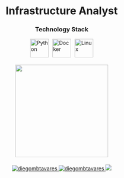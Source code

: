 <!DOCTYPE html>
<html lang="en">
<head>
  <meta charset="UTF-8">
  <meta name="viewport" content="width=device-width, initial-scale=1.0">
  <title>Infrastructure Analyst</title>
</head>
<body>

<h1 style="text-align: center;">Infrastructure Analyst</h1>

<!-- TECHNOLOGY STACK -->
<h3 style="text-align: center;">Technology Stack</h3>
<div style="display: flex; justify-content: center; align-items: center;">
  <img src="https://cdn.jsdelivr.net/gh/devicons/devicon/icons/python/python-original.svg" alt="Python" width="50" height="50" style="margin-right: 10px;">
  <img src="https://cdn.jsdelivr.net/gh/devicons/devicon/icons/docker/docker-original.svg" alt="Docker" width="50" height="50" style="margin-right: 10px;">
  <img src="https://cdn.jsdelivr.net/gh/devicons/devicon/icons/linux/linux-original.svg" alt="Linux" width="50" height="50">
</div>
<!-- TECHNOLOGY STACK END -->

<!-- STATISTICS -->
<div style="text-align: center; margin-top: 20px;">
  <img height="250em" src="https://github-readme-stats.vercel.app/api/top-langs/?username=diegombtavares&layout=compact&langs_count=7&theme=dark"/>
</div>
<!-- STATISTICS END -->

<!-- SOCIAL MEDIA LINKS --> 
<p style="text-align: center; margin-top: 20px;">
  <a href="https://linkedin.com/in/diegombtavares" target="blank">
    <img src="https://img.shields.io/badge/-LinkedIn-%230077B5?style=for-the-badge&logo=linkedin&logoColor=white" alt="diegombtavares" target="_blank">
  </a>
  <a href="https://instagram.com/diegombtavares" target="blank">
    <img src="https://img.shields.io/badge/-Instagram-%23E4405F?style=for-the-badge&logo=instagram&logoColor=white" alt="diegombtavares" target="_blank">
  </a>
  <a href="mailto:diegotavares.infra@gmail.com" target="_blank">
    <img src="https://img.shields.io/badge/Gmail-D14836?style=for-the-badge&logo=gmail&logoColor=white">
  </a>
</p>
<!-- SOCIAL MEDIA LINKS END -->

</body>
</html>
